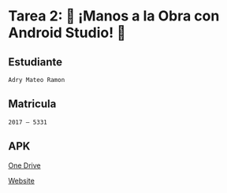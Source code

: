 # Tarea 2: 🚀 ¡Manos a la Obra con Android Studio! 📲

## Estudiante
`Adry Mateo Ramon`

## Matricula
`2017 – 5331` 

## APK
[One Drive](https://itlaedudo-my.sharepoint.com/:u:/g/personal/20175331_itla_edu_do/Eeg9ZkSplVhBvZhYQ8Iq_SsBA5XAYMWEBK9Lfmsa7SEbxQ?e=XekjMd)

[Website](https://adry-dev-website.netlify.app/)